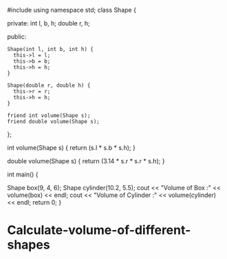 #include<iostream> 
using namespace std; 
class Shape {
 
  private:
    int l, b, h; 
    double r, h; 
 
  public:
   
    Shape(int l, int b, int h) {
      this->l = l;
      this->b = b;
      this->h = h;
    }
   
    Shape(double r, double h) {
      this->r = r;
      this->h = h;
    }
    
    friend int volume(Shape s);
    friend double volume(Shape s); 
};


int volume(Shape s) {
  return (s.l * s.b * s.h);
}


double volume(Shape s) {
  return (3.14 * s.r * s.r * s.h);
}

int main() {
 
  Shape box(9, 4, 6); 
  Shape cylinder(10.2, 5.5); 
  cout << "Volume of Box :" << volume(box) << endl; 
  cout << "Volume of Cylinder :" << volume(cylinder) << endl; 
  return 0;
}
# Calculate-volume-of-different-shapes
